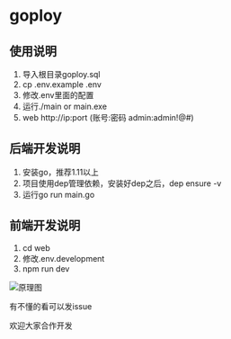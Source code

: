 # goploy
## 使用说明
1. 导入根目录goploy.sql
2. cp .env.example .env
3. 修改.env里面的配置
4. 运行./main or main.exe
5. web http://ip:port  (账号:密码 admin:admin!@#)

## 后端开发说明
1. 安装go，推荐1.11以上
2. 项目使用dep管理依赖，安装好dep之后，dep ensure -v
3. 运行go run main.go

## 前端开发说明
1. cd web
2. 修改.env.development
3. npm run dev

![原理图](https://github.com/zhenorzz/goploy/blob/master/goploy.png)

有不懂的看可以发issue

欢迎大家合作开发
